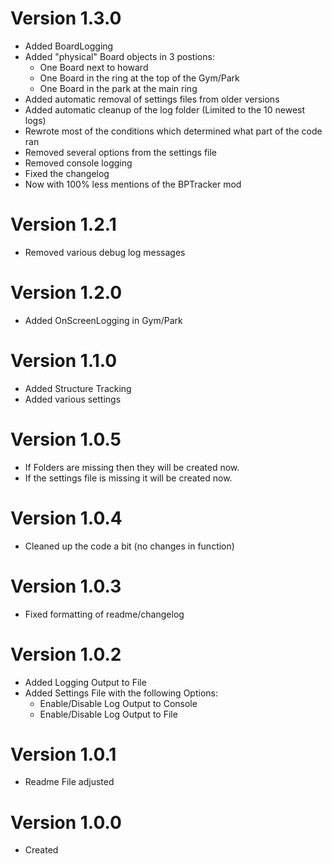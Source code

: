 # Version 1.3.0
- Added BoardLogging
- Added "physical" Board objects in 3 postions:
	- One Board next to howard
	- One Board in the ring at the top of the Gym/Park
	- One Board in the park at the main ring
- Added automatic removal of settings files from older versions
- Added automatic cleanup of the log folder (Limited to the 10 newest logs)
- Rewrote most of the conditions which determined what part of the code ran
- Removed several options from the settings file
- Removed console logging
- Fixed the changelog
 - Now with 100% less mentions of the BPTracker mod 
# Version 1.2.1
- Removed various debug log messages
# Version 1.2.0
- Added OnScreenLogging in Gym/Park
# Version 1.1.0
- Added Structure Tracking
- Added various settings
# Version 1.0.5
- If Folders are missing then they will be created now.
- If the settings file is missing it will be created now.
# Version 1.0.4
- Cleaned up the code a bit (no changes in function)
# Version 1.0.3
- Fixed formatting of readme/changelog
# Version 1.0.2
- Added Logging Output to File
- Added Settings File with the following Options:
	- Enable/Disable Log Output to Console
	- Enable/Disable Log Output to File
# Version 1.0.1
- Readme File adjusted
# Version 1.0.0
- Created
